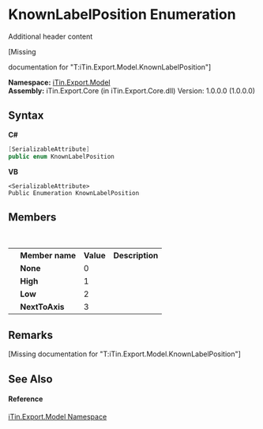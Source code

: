 # KnownLabelPosition Enumeration
Additional header content 

\[Missing <summary> documentation for "T:iTin.Export.Model.KnownLabelPosition"\]

**Namespace:**&nbsp;<a href="ef57ffcc-e95e-b212-5a46-9aa6f5a3511f">iTin.Export.Model</a><br />**Assembly:**&nbsp;iTin.Export.Core (in iTin.Export.Core.dll) Version: 1.0.0.0 (1.0.0.0)

## Syntax

**C#**<br />
``` C#
[SerializableAttribute]
public enum KnownLabelPosition
```

**VB**<br />
``` VB
<SerializableAttribute>
Public Enumeration KnownLabelPosition
```


## Members
&nbsp;<table><tr><th></th><th>Member name</th><th>Value</th><th>Description</th></tr><tr><td /><td target="F:iTin.Export.Model.KnownLabelPosition.None">**None**</td><td>0</td><td /></tr><tr><td /><td target="F:iTin.Export.Model.KnownLabelPosition.High">**High**</td><td>1</td><td /></tr><tr><td /><td target="F:iTin.Export.Model.KnownLabelPosition.Low">**Low**</td><td>2</td><td /></tr><tr><td /><td target="F:iTin.Export.Model.KnownLabelPosition.NextToAxis">**NextToAxis**</td><td>3</td><td /></tr></table>

## Remarks
\[Missing <remarks> documentation for "T:iTin.Export.Model.KnownLabelPosition"\]

## See Also


#### Reference
<a href="ef57ffcc-e95e-b212-5a46-9aa6f5a3511f">iTin.Export.Model Namespace</a><br />